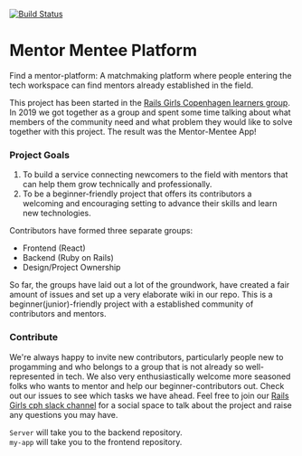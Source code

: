 [![Build Status](https://travis-ci.com/RailsGirlsCPH/mentor-mentee-platform.svg?branch=master)](https://travis-ci.com/RailsGirlsCPH/mentor-mentee-platform)

# Mentor Mentee Platform                                                        
 
Find a mentor-platform: A matchmaking platform where people entering the tech workspace can find mentors already established in the field.
  
This project has been started in the [Rails Girls Copenhagen learners group](https://www.meetup.com/Rails-Girls-Copenhagen/).
In 2019 we got together as a group and spent some time talking about what members of the community need and what problem they would like to solve together with this project. The result was the Mentor-Mentee App! 

### Project Goals                                                    
 1. To build a service connecting newcomers to the field with mentors that can help them grow technically and professionally.
 2. To be a beginner-friendly project that offers its contributors a welcoming and encouraging setting to advance their skills and learn new technologies.
 
Contributors have formed three separate groups:                                 
 - Frontend (React)                                                                
 - Backend (Ruby on Rails)                                                         
 - Design/Project Ownership                                                        
                                                                                  
So far, the groups have laid out a lot of the groundwork, have created a fair amount of issues and set up a very elaborate wiki in our repo. This is a beginner(junior)-friendly project with a established community of contributors and mentors.

### Contribute
We're always happy to invite new contributors, particularly people new to progamming and who belongs to a group that is not already so well-represented in tech. We also very enthusiastically welcome more seasoned folks who wants to mentor and help our beginner-contributors out. Check out our issues to see which tasks we have ahead. Feel free to join our [Rails Girls cph slack channel](https://join.slack.com/t/railsgirlscopenhagen/shared_invite/enQtMzczNDA3NzMwMDA3LWI3YjVkMDE0MjU1NzllOGIxNGE3YTUyZmIxOWEzNTFlMTg2ZDE2YzUwMDE1YjZjMTQ4ZTYwNTc2MWRkMTNmMmM) for a social space to talk about the project and raise any questions you may have.

```Server``` will take you to the backend repository.                           
```my-app``` will take you to the frontend repository.    
